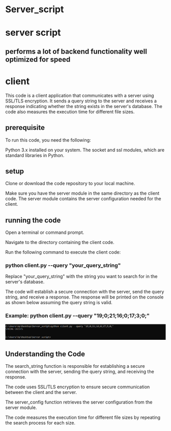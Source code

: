 # Server_script
# server script
## performs a lot of backend functionality well optimized for speed

# client
This code is a client application that communicates with a server using SSL/TLS encryption.
It sends a query string to the server and receives a response indicating whether the string exists in the server's database.
The code also measures the execution time for different file sizes.

## prerequisite
To run this code, you need the following:

Python 3.x installed on your system.
The socket and ssl modules, which are standard libraries in Python.

## setup
Clone or download the code repository to your local machine.

Make sure you have the server module in the same directory as the client code.
The server module contains the server configuration needed for the client.

## running the code
Open a terminal or command prompt.

Navigate to the directory containing the client code.

Run the following command to execute the client code:
### python client.py --query "your_query_string"

Replace "your_query_string" with the string you want to search for in the server's database.

The code will establish a secure connection with the server, send the query string, and receive a response.
The response will be printed on the console as shown below assuming the query string is valid.

### Example: python client.py --query "19;0;21;16;0;17;3;0;"
![Screenshot](https://github.com/Mumin8/Server_script/blob/main/op.PNG)

## Understanding the Code
The search_string function is responsible for establishing a secure connection with the server, sending the query string, and receiving the response.

The code uses SSL/TLS encryption to ensure secure communication between the client and the server.

The server_config function retrieves the server configuration from the server module.

The code measures the execution time for different file sizes by repeating the search process for each size.


